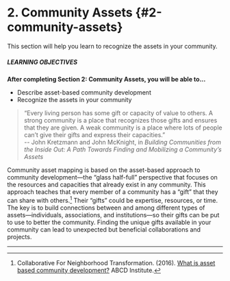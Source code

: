 # 2\. Community Assets {#2-community-assets}

This section will help you learn to recognize the assets in your community.

<div class="table-format objectives"><span class="title"><h5>LEARNING OBJECTIVES</h5></span>
<b>After completing Section 2: Community Assets, you will be able to...</b>
<ul><li>Describe asset-based community development</li><li>Recognize the assets in your community</li><ul></div>

>“Every living person has some gift or capacity of value to others. A strong community is a place that recognizes those gifts and ensures that they are given. A weak community is a place where lots of people can’t give their gifts and express their capacities.”  <br/> -- John Kretzmann and John McKnight, in _Building Communities from the Inside Out: A Path Towards Finding and Mobilizing a Community’s Assets_

Community asset mapping is based on the asset-based approach to community development—the “glass half-full” perspective that focuses on the resources and capacities that already exist in any community. This approach teaches that every member of a community has a “gift” that they can share with others.[^1] Their “gifts” could be expertise, resources, or time. The key is to build connections between and among different types of assets—individuals, associations, and institutions—so their gifts can be put to use to better the community. Finding the unique gifts available in your community can lead to unexpected but beneficial collaborations and projects.

***

[^1]: Collaborative For Neighborhood Transformation. (2016). [What is asset based community development?](https://resources.depaul.edu/abcd-institute/resources/Documents/WhatisAssetBasedCommunityDevelopment.pdf) ABCD Institute.